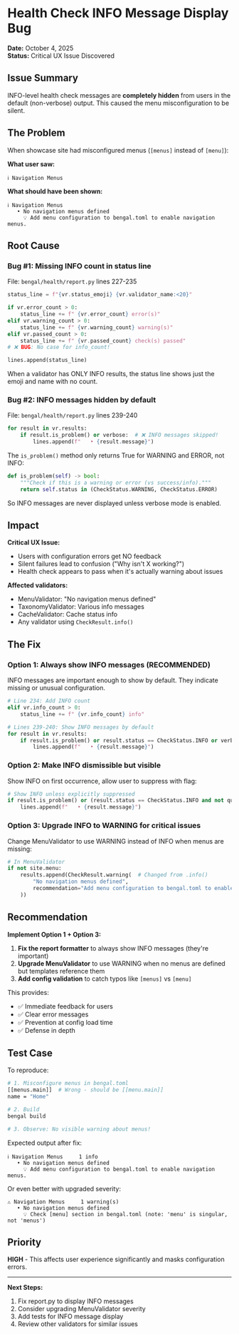 # Health Check INFO Message Display Bug
**Date:** October 4, 2025  
**Status:** Critical UX Issue Discovered

## Issue Summary

INFO-level health check messages are **completely hidden** from users in the default (non-verbose) output. This caused the menu misconfiguration to be silent.

## The Problem

When showcase site had misconfigured menus (`[menus]` instead of `[menu]`):

**What user saw:**
```
ℹ️ Navigation Menus    
```

**What should have been shown:**
```
ℹ️ Navigation Menus    
   • No navigation menus defined
     💡 Add menu configuration to bengal.toml to enable navigation menus.
```

## Root Cause

### Bug #1: Missing INFO count in status line

File: `bengal/health/report.py` lines 227-235

```python
status_line = f"{vr.status_emoji} {vr.validator_name:<20}"

if vr.error_count > 0:
    status_line += f" {vr.error_count} error(s)"
elif vr.warning_count > 0:
    status_line += f" {vr.warning_count} warning(s)"
elif vr.passed_count > 0:
    status_line += f" {vr.passed_count} check(s) passed"
# ❌ BUG: No case for info_count!

lines.append(status_line)
```

When a validator has ONLY INFO results, the status line shows just the emoji and name with no count.

### Bug #2: INFO messages hidden by default

File: `bengal/health/report.py` lines 239-240

```python
for result in vr.results:
    if result.is_problem() or verbose:  # ❌ INFO messages skipped!
        lines.append(f"   • {result.message}")
```

The `is_problem()` method only returns True for WARNING and ERROR, not INFO:

```python
def is_problem(self) -> bool:
    """Check if this is a warning or error (vs success/info)."""
    return self.status in (CheckStatus.WARNING, CheckStatus.ERROR)
```

So INFO messages are never displayed unless verbose mode is enabled.

## Impact

**Critical UX Issue:**
- Users with configuration errors get NO feedback
- Silent failures lead to confusion ("Why isn't X working?")
- Health check appears to pass when it's actually warning about issues

**Affected validators:**
- MenuValidator: "No navigation menus defined"
- TaxonomyValidator: Various info messages
- CacheValidator: Cache status info
- Any validator using `CheckResult.info()`

## The Fix

### Option 1: Always show INFO messages (RECOMMENDED)

INFO messages are important enough to show by default. They indicate missing or unusual configuration.

```python
# Line 234: Add INFO count
elif vr.info_count > 0:
    status_line += f" {vr.info_count} info"

# Lines 239-240: Show INFO messages by default
for result in vr.results:
    if result.is_problem() or result.status == CheckStatus.INFO or verbose:
        lines.append(f"   • {result.message}")
```

### Option 2: Make INFO dismissible but visible

Show INFO on first occurrence, allow user to suppress with flag:

```python
# Show INFO unless explicitly suppressed
if result.is_problem() or (result.status == CheckStatus.INFO and not quiet_mode) or verbose:
    lines.append(f"   • {result.message}")
```

### Option 3: Upgrade INFO to WARNING for critical issues

Change MenuValidator to use WARNING instead of INFO when menus are missing:

```python
# In MenuValidator
if not site.menu:
    results.append(CheckResult.warning(  # Changed from .info()
        "No navigation menus defined",
        recommendation="Add menu configuration to bengal.toml to enable navigation menus."
    ))
```

## Recommendation

**Implement Option 1 + Option 3:**

1. **Fix the report formatter** to always show INFO messages (they're important)
2. **Upgrade MenuValidator** to use WARNING when no menus are defined but templates reference them
3. **Add config validation** to catch typos like `[menus]` vs `[menu]`

This provides:
- ✅ Immediate feedback for users
- ✅ Clear error messages
- ✅ Prevention at config load time
- ✅ Defense in depth

## Test Case

To reproduce:
```bash
# 1. Misconfigure menus in bengal.toml
[[menus.main]]  # Wrong - should be [[menu.main]]
name = "Home"

# 2. Build
bengal build

# 3. Observe: No visible warning about menus!
```

Expected output after fix:
```
ℹ️ Navigation Menus     1 info
   • No navigation menus defined
     💡 Add menu configuration to bengal.toml to enable navigation menus.
```

Or even better with upgraded severity:
```
⚠️ Navigation Menus     1 warning(s)
   • No navigation menus defined
     💡 Check [menu] section in bengal.toml (note: 'menu' is singular, not 'menus')
```

## Priority

**HIGH** - This affects user experience significantly and masks configuration errors.

---

**Next Steps:**
1. Fix report.py to display INFO messages
2. Consider upgrading MenuValidator severity
3. Add tests for INFO message display
4. Review other validators for similar issues

